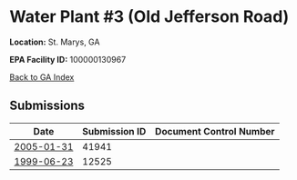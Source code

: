 # Water Plant #3 (Old Jefferson Road)

**Location:** St. Marys, GA

**EPA Facility ID:** 100000130967

[Back to GA Index](../../index.md)

## Submissions

| Date | Submission ID | Document Control Number |
|------|--------------|-------------------------|
| [2005-01-31](submissions/41941.md) | 41941 |  |
| [1999-06-23](submissions/12525.md) | 12525 |  |
